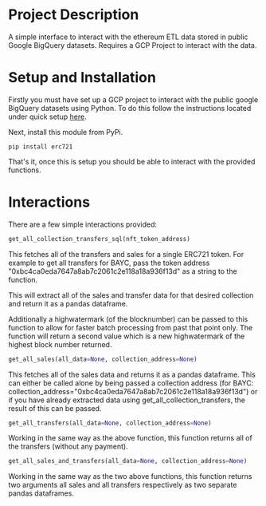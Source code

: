# Project Description

A simple interface to interact with the ethereum ETL data stored in public Google BigQuery datasets. Requires a GCP Project to interact with the data.

# Setup and Installation

Firstly you must have set up a GCP project to interact with the public google BigQuery datasets using Python. To do this follow the instructions located under quick setup [here](https://pypi.org/project/google-cloud-bigquery/).


Next, install this module from PyPi.

```
pip install erc721
```

That's it, once this is setup you should be able to interact with the provided functions.

# Interactions

There are a few simple interactions provided:

```python
get_all_collection_transfers_sql(nft_token_address)
```

This fetches all of the transfers and sales for a single ERC721 token. For example to get all transfers for BAYC, pass the token address "0xbc4ca0eda7647a8ab7c2061c2e118a18a936f13d" as a string to the function.

This will extract all of the sales and transfer data for that desired collection and return it as a pandas dataframe.

Additionally a highwatermark (of the blocknumber) can be passed to this function to allow for faster batch processing from past that point only. The function will return a second value which is a new highwatermark of the highest block number returned.

```python
get_all_sales(all_data=None, collection_address=None)
```

This fetches all of the sales data and returns it as a pandas dataframe. This can either be called alone by being passed a collection address (for BAYC: collection_address="0xbc4ca0eda7647a8ab7c2061c2e118a18a936f13d") or if you have already extracted data using get_all_collection_transfers, the result of this can be passed.

```python
get_all_transfers(all_data=None, collection_address=None)
```

Working in the same way as the above function, this function returns all of the transfers (without any payment).

```python
get_all_sales_and_transfers(all_data=None, collection_address=None)
```

Working in the same way as the two above functions, this function returns two arguments all sales and all transfers respectively as two separate pandas dataframes.